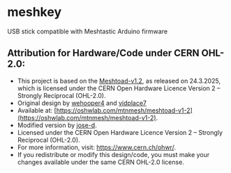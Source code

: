 # meshkey

USB stick compatible with Meshtastic Arduino firmware

## Attribution for Hardware/Code under CERN OHL-2.0:

* This project is based on the [Meshtoad-v1.2](https://oshwlab.com/mtnmesh/meshtoad-v1-2), as released on 24.3.2025, which is licensed under the CERN Open Hardware Licence Version 2 – Strongly Reciprocal (OHL-2.0).
* Original design by [wehooper4](https://oshwlab.com/wehooper4/works) and [vidplace7](https://oshwlab.com/vidplace7)
* Available at: [https://oshwlab.com/mtnmesh/meshtoad-v1-2](https://oshwlab.com/mtnmesh/meshtoad-v1-2).
* Modified version by [jose-d](https://github.com/jose-d).
* Licensed under the CERN Open Hardware Licence Version 2 – Strongly Reciprocal (OHL-2.0).
* For more information, visit: https://www.cern.ch/ohwr/.
* If you redistribute or modify this design/code, you must make your changes available under the same CERN OHL-2.0 license.
